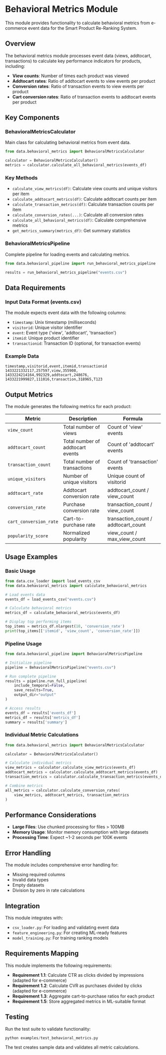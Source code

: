 # Behavioral Metrics Module

This module provides functionality to calculate behavioral metrics from e-commerce event data for the Smart Product Re-Ranking System.

## Overview

The behavioral metrics module processes event data (views, addtocart, transactions) to calculate key performance indicators for products, including:

- **View counts**: Number of times each product was viewed
- **Addtocart rates**: Ratio of addtocart events to view events per product
- **Conversion rates**: Ratio of transaction events to view events per product  
- **Cart conversion rates**: Ratio of transaction events to addtocart events per product

## Key Components

### BehavioralMetricsCalculator

Main class for calculating behavioral metrics from event data.

```python
from data.behavioral_metrics import BehavioralMetricsCalculator

calculator = BehavioralMetricsCalculator()
metrics = calculator.calculate_all_behavioral_metrics(events_df)
```

### Key Methods

- `calculate_view_metrics(df)`: Calculate view counts and unique visitors per item
- `calculate_addtocart_metrics(df)`: Calculate addtocart counts per item
- `calculate_transaction_metrics(df)`: Calculate transaction counts per item
- `calculate_conversion_rates(...)`: Calculate all conversion rates
- `calculate_all_behavioral_metrics(df)`: Calculate comprehensive metrics
- `get_metrics_summary(metrics_df)`: Get summary statistics

### BehavioralMetricsPipeline

Complete pipeline for loading events and calculating metrics.

```python
from data.behavioral_pipeline import run_behavioral_metrics_pipeline

results = run_behavioral_metrics_pipeline("events.csv")
```

## Data Requirements

### Input Data Format (events.csv)

The module expects event data with the following columns:

- `timestamp`: Unix timestamp (milliseconds)
- `visitorid`: Unique visitor identifier
- `event`: Event type ('view', 'addtocart', 'transaction')
- `itemid`: Unique product identifier
- `transactionid`: Transaction ID (optional, for transaction events)

### Example Data

```csv
timestamp,visitorid,event,itemid,transactionid
1433221332117,257597,view,355908,
1433224214164,992329,addtocart,248676,
1433221999827,111016,transaction,318965,T123
```

## Output Metrics

The module generates the following metrics for each product:

| Metric | Description | Formula |
|--------|-------------|---------|
| `view_count` | Total number of views | Count of 'view' events |
| `addtocart_count` | Total number of addtocart events | Count of 'addtocart' events |
| `transaction_count` | Total number of transactions | Count of 'transaction' events |
| `unique_visitors` | Number of unique visitors | Unique count of visitorid |
| `addtocart_rate` | Addtocart conversion rate | addtocart_count / view_count |
| `conversion_rate` | Purchase conversion rate | transaction_count / view_count |
| `cart_conversion_rate` | Cart-to-purchase rate | transaction_count / addtocart_count |
| `popularity_score` | Normalized popularity | view_count / max_view_count |

## Usage Examples

### Basic Usage

```python
from data.csv_loader import load_events_csv
from data.behavioral_metrics import calculate_behavioral_metrics

# Load events data
events_df = load_events_csv("events.csv")

# Calculate behavioral metrics
metrics_df = calculate_behavioral_metrics(events_df)

# Display top performing items
top_items = metrics_df.nlargest(10, 'conversion_rate')
print(top_items[['itemid', 'view_count', 'conversion_rate']])
```

### Pipeline Usage

```python
from data.behavioral_pipeline import BehavioralMetricsPipeline

# Initialize pipeline
pipeline = BehavioralMetricsPipeline("events.csv")

# Run complete pipeline
results = pipeline.run_full_pipeline(
    include_temporal=False,
    save_results=True,
    output_dir="output"
)

# Access results
events_df = results['events_df']
metrics_df = results['metrics_df']
summary = results['summary']
```

### Individual Metric Calculations

```python
from data.behavioral_metrics import BehavioralMetricsCalculator

calculator = BehavioralMetricsCalculator()

# Calculate individual metrics
view_metrics = calculator.calculate_view_metrics(events_df)
addtocart_metrics = calculator.calculate_addtocart_metrics(events_df)
transaction_metrics = calculator.calculate_transaction_metrics(events_df)

# Combine metrics
all_metrics = calculator.calculate_conversion_rates(
    view_metrics, addtocart_metrics, transaction_metrics
)
```

## Performance Considerations

- **Large Files**: Use chunked processing for files > 100MB
- **Memory Usage**: Monitor memory consumption with large datasets
- **Processing Time**: Expect ~1-2 seconds per 100K events

## Error Handling

The module includes comprehensive error handling for:

- Missing required columns
- Invalid data types
- Empty datasets
- Division by zero in rate calculations

## Integration

This module integrates with:

- `csv_loader.py`: For loading and validating event data
- `feature_engineering.py`: For creating ML-ready features
- `model_training.py`: For training ranking models

## Requirements Mapping

This module implements the following requirements:

- **Requirement 1.1**: Calculate CTR as clicks divided by impressions (adapted for e-commerce)
- **Requirement 1.2**: Calculate CVR as purchases divided by clicks (adapted for e-commerce)
- **Requirement 1.3**: Aggregate cart-to-purchase ratios for each product
- **Requirement 1.5**: Store aggregated metrics in ML-suitable format

## Testing

Run the test suite to validate functionality:

```python
python examples/test_behavioral_metrics.py
```

The test creates sample data and validates all metric calculations.